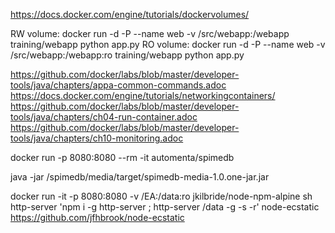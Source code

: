 https://docs.docker.com/engine/tutorials/dockervolumes/

RW volume: docker run -d -P --name web -v /src/webapp:/webapp training/webapp python app.py
RO volume: docker run -d -P --name web -v /src/webapp:/webapp:ro training/webapp python app.py

https://github.com/docker/labs/blob/master/developer-tools/java/chapters/appa-common-commands.adoc
https://docs.docker.com/engine/tutorials/networkingcontainers/
https://github.com/docker/labs/blob/master/developer-tools/java/chapters/ch04-run-container.adoc
https://github.com/docker/labs/blob/master/developer-tools/java/chapters/ch10-monitoring.adoc

docker run -p 8080:8080 --rm  -it automenta/spimedb

java -jar /spimedb/media/target/spimedb-media-1.0.one-jar.jar



docker run -it -p 8080:8080  -v /EA:/data:ro jkilbride/node-npm-alpine sh
    http-server 'npm i -g http-server ; http-server /data -g -s -r'
    node-ecstatic https://github.com/jfhbrook/node-ecstatic